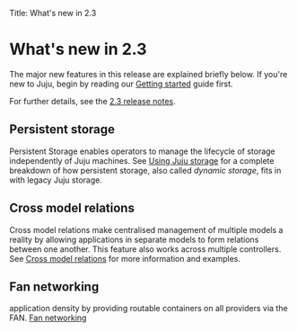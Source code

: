 Title: What's new in 2.3

# What's new in 2.3

The major new features in this release are explained briefly below. If you're
new to Juju, begin by reading our [Getting started][getting-started] guide
first.

For further details, see the [2.3 release notes][anchor__release-notes-2.3].

## Persistent storage

Persistent Storage enables operators to manage the lifecycle of storage
independently of Juju machines. See [Using Juju storage][charms-storage] for a
complete breakdown of how persistent storage, also called *dynamic storage*,
fits in with legacy Juju storage.

## Cross model relations

Cross model relations make centralised management of multiple models a reality
by allowing applications in separate models to form relations between one
another. This feature also works across multiple controllers. See 
[Cross model relations][models-cmr] for more information and examples.

## Fan networking

application density by providing
routable containers on all providers via the FAN.
[Fan networking][charms-fan]


<!-- LINKS -->

[getting-started]: https://jujucharms.com/docs/devel/getting-started
[charms-storage]: https://jujucharms.com/docs/stable/charms-storage
[models-cmr]: https://jujucharms.com/docs/stable/models-cmr
[charms-fan]: https://jujucharms.com/docs/stable/charms-fan
[anchor__release-notes-2.3]: ./reference-release-notes.html#juju_2.3.0
